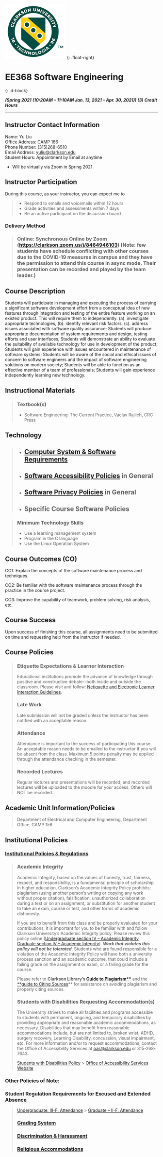 ![Syllabus Template V2020.07.001](assets/images/uni_icon_small.png)
{: .float-right}

# **EE368 Software Engineering**

{: .d-block}

**_(Spring 2021 (10:20AM – 11:10AM Jan. 13, 2021 – Apr. 30, 2021))
(3) Credit Hours_**

---

## **Instructor Contact Information**

Name: Yu Liu  
Office Address: CAMP 166  
Phone Number: (315)268-6510  
Email Address: yuliu@clarkson.edu  
Student Hours: Appointment by Email at anytime

- Will be virtually via Zoom in Spring 2021.

## **Instructor Participation**

During this course, as your instructor, you can expect me to

> - Respond to emails and voicemails within 12 hours
> - Grade activities and assessments within 7 days
> - Be an active participant on the discussion board

### **Delivery Method**

> ### **Online: Synchronous Online by Zoom (<https://clarkson.zoom.us/j/8464946103>) (Note: few students have schedule conflicting with other courses due to the COVID-19 measures in campus and they have the permission to attend this course in async mode. Their presentation can be recorded and played by the team leader.)**

## **Course Description**

Students will participate in managing and executing the process of carrying a significant software development effort from a conceptual idea of new features through integration and testing of the entire feature working on an existed product. This will require them to independently: (a). investigate appropriate technologies, (b). identify relevant risk factors, (c). address issues associated with software quality assurance; Students will produce appropriate documentation of system requirements and design, testing efforts and user interfaces; Students will demonstrate an ability to evaluate the suitability of available technology for use in development of the product; Students will gain experience with issues encountered in maintenance of software systems; Students will be aware of the social and ethical issues of concern to software engineers and the impact of software engineering solutions on modern society; Students will be able to function as an effective member of a team of professionals; Students will gain experience independently learning new technology.

## **Instructional Materials**

> ### **Textbook(s)**
>
> - Software Engineering: The Current Practice, Vaclav Rajlich, CRC Press

## **Technology**

> - ## [Computer System & Software Requirements](https://confluence.clarkson.edu/display/OITKB/Technology+recommendations+for+Distance+and+Online+Learning)
> - ## [Software Accessibility Policies](https://confluence.clarkson.edu/display/OITKB/Accessibility+Statements) in General
> - ## [Software Privacy Policies](https://confluence.clarkson.edu/display/OITKB/Privacy+Policies) in General
> - ## Specific Course Software Policies

> ### **Minimum Technology Skills**
>
> - Use a learning management system
> - Program in the C language
> - Use the Linux Operation System

## **Course Outcomes (CO)**

CO1: Explain the concepts of the software maintenance process and techniques.

CO2: Be familiar with the software maintenance process through the practice in the course project.

CO3: Improve the capability of teamwork, problem solving, risk analysis, etc.

## **Course Success**

Upon success of finishing this course, all assignments need to be submitted on time and requesting help from the instructor if needed.

## **Course Policies**

> ### **Etiquette Expectations & Learner Interaction**
>
> Educational institutions promote the advance of knowledge through positive and constructive debate--both inside and outside the classroom. Please visit and follow: [Netiquette and Electronic Learner Interaction Guidelines](https://intranet.clarkson.edu/administrative/tlc/learner-support/netiquette-and-electronic-learner-interaction-guidelines/).
>
> ### **Late Work**
>
> Late submission will not be graded unless the instructor has been notified with an acceptable reason.
>
> ### **Attendance**
>
> Attendance is important to the success of participating this course. An acceptable reason needs to be emailed to the instructor if you will be absent from the class. Maximum 5 points penalty may be applied through the attendance checking in the semester.
>
> ### **Recorded Lectures**
>
> Regular lectures and presentations will be recorded, and recorded lectures will be uploaded to the moodle for your access. Others will NOT be recorded.

## **Academic Unit Information/Policies**

> Department of Electrical and Computer Engineering, Department Office, CAMP 156

## **Institutional Policies**

### [**Institutional Policies & Regulations**](https://www.clarkson.edu/student-administrative-services-sas/clarkson-regulations)

> ### **Academic Integrity**
>
> Academic Integrity, based on the values of honesty, trust, fairness, respect, and responsibility, is a fundamental principle of scholarship in higher education. Clarkson’s Academic Integrity Policy prohibits: plagiarism (using another person’s writing or copying any work without proper citation), falsification, unauthorized collaboration during a test or on an assignment, or substitution for another student to take an exam, course or test, and other forms of academic dishonesty.
>
> If you are to benefit from this class and be properly evaluated for your contributions, it is important for you to be familiar with and follow Clarkson University’s Academic Integrity policy. Please review this policy online ([Undergraduate section IV – Academic Integrity](https://www.clarkson.edu/student-administrative-services-sas/clarkson-regulations), [Graduate section IV – Academic Integrity](https://www.clarkson.edu/sites/default/files/2020-03/Graduate-Student-Regs_19-20.pdf)). **_Work that violates this policy will not be tolerated_**. Students who are found responsible for a violation of the Academic Integrity Policy will have both a university process sanction and an academic outcome, that could include a failing grade on the assignment or exam, or a failing grade for the course.
>
> Please refer to **Clarkson Library’s [Guide to Plagiarism**](https://sites.clarkson.edu/library/plagiarism/)** and the [**guide to Citing Sources](https://sites.clarkson.edu/library/citing-sources/)\*\* for assistance on avoiding plagiarism and properly citing sources.
>
> ### **Students with Disabilities Requesting Accommodation(s)**
>
> The University strives to make all facilities and programs accessible to students with permanent, ongoing, and temporary disabilities by providing appropriate and reasonable academic accommodations, as necessary. Disabilities that may benefit from reasonable accommodations include, but are not limited to, broken wrist, ADHD, surgery recovery, Learning Disability, concussion, visual impairment, etc. For more information and/or to request accommodations, contact the Office of Accessibility Services at <oas@clarkson.edu> or 315-268-7643.
>
> [Students with Disabilities Policy](https://www.clarkson.edu/policies-and-laws) > [Office of Accessibility Services Website](https://www.clarkson.edu/accessability-services)

### **Other Policies of Note:**

### **Student Regulation Requirements for Excused and Extended Absence**

> [Undergraduate: III-F. Attendance](https://www.clarkson.edu/student-administrative-services-sas/clarkson-regulations) > [Graduate – II-F. Attendance](https://www.clarkson.edu/student-administrative-services-sas/clarkson-regulations)
>
> ### [**Grading System**](https://intranet.clarkson.edu/student-life/sas/grading-system/)
>
> ### [**Discrimination & Harassment**](https://www.clarkson.edu/diversity-and-inclusion-policies)
>
> ### [**Religious Accommodations**](https://www.clarkson.edu/diversity-and-inclusion-policies)
